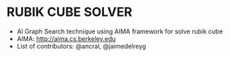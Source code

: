 # RUBIK CUBE SOLVER
- AI Graph Search technique using AIMA framework for solve rubik cube 
- AIMA: http://aima.cs.berkeley.edu
- List of contributors: @ancral, @jaimedelreyg
